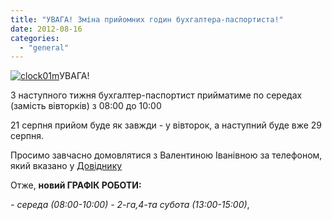 ```yaml
---
title: "УВАГА! Зміна прийомних годин бухгалтера-паспортиста!"
date: 2012-08-16
categories: 
  - "general"
---
```


[![](http://shevchenko4a.brovary.org/wp-content/uploads/2012/08/clock01m-300x300.gif "clock01m")](http://shevchenko4a.brovary.org/wp-content/uploads/2012/08/clock01m.gif)УВАГА!

З наступного тижня бухгалтер-паспортист прийматиме по середах (замість вівторків) з 08:00 до 10:00

21 серпня прийом буде як завжди - у вівторок, а наступний буде вже 29 серпня.

Просимо завчасно домовлятися з Валентиною Іванівною за телефоном, який вказано у [Довіднику](http://shevchenko4a.brovary.org/dictionary/ "Справочник")

Отже, **новий ГРАФІК РОБОТИ:**

_\- середа (08:00-10:00) - 2-га,4-та субота (13:00-15:00)_,
